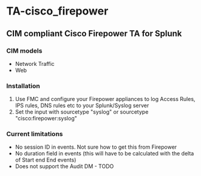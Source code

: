 # TA-cisco_firepower


## CIM compliant Cisco Firepower TA for Splunk

### CIM models
* Network Traffic
* Web

### Installation
1. Use FMC and configure your Firepower appliances to log Access Rules, IPS rules, DNS rules etc to your Splunk/Syslog server
2. Set the input with sourcetype "syslog" or sourcetype "cisco:firepower:syslog"

### Current limitations
* No session ID in events. Not sure how to get this from Firepower
* No duration field in events (this will have to be calculated with the delta of Start end End events)
* Does not support the Audit DM - TODO